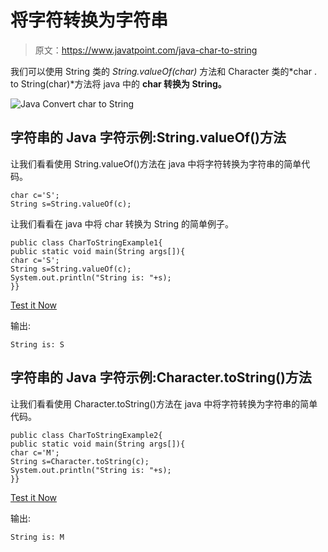 # 将字符转换为字符串

> 原文：<https://www.javatpoint.com/java-char-to-string>

我们可以使用 String 类的 *String.valueOf(char)* 方法和 Character 类的*char . to String(char)*方法将 java 中的 **char 转换为 String。**

![Java Convert char to String](../img/2fe893c2e6889c94ec01c54298728704.png)

## 字符串的 Java 字符示例:String.valueOf()方法

让我们看看使用 String.valueOf()方法在 java 中将字符转换为字符串的简单代码。

```
char c='S';
String s=String.valueOf(c);

```

让我们看看在 java 中将 char 转换为 String 的简单例子。

```
public class CharToStringExample1{
public static void main(String args[]){
char c='S';
String s=String.valueOf(c);
System.out.println("String is: "+s);
}}

```

[Test it Now](https://compiler.javatpoint.com/opr/test.jsp?filename=CharToStringExample1)

输出:

```
String is: S

```

## 字符串的 Java 字符示例:Character.toString()方法

让我们看看使用 Character.toString()方法在 java 中将字符转换为字符串的简单代码。

```
public class CharToStringExample2{
public static void main(String args[]){
char c='M';  
String s=Character.toString(c);
System.out.println("String is: "+s);  
}}

```

[Test it Now](https://compiler.javatpoint.com/opr/test.jsp?filename=CharToStringExample2)

输出:

```
String is: M

```